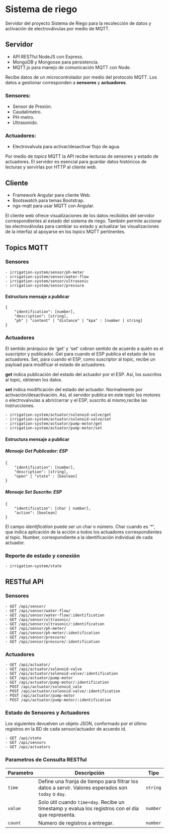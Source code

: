 # Sistema de riego
Servidor del proyecto Sistema de Riego para la recolección de datos y activación de electroválvulas por medio de MQTT.

## Servidor
- API RESTful NodeJS con Express.
- MongoDB y Mongoose para persistencia.
- MQTT.js para manejo de comunicación MQTT con Node.

Recibe datos de un microcontrolador por medio del protocolo MQTT. Los datos a gestionar corresponden a **sensores** y **actuadores**. 

### Sensores:
- Sensor de Presión.
- Caudalimetro.
- PH-metro.
- Ultrasonido.

### Actuadores:
- Electrovalvula para activar/desactivar flujo de agua.

Por medio de *topics* MQTT la API recibe lecturas de sensores y estado de actuadores. El servidor es esencial para guardar datos históricos de lecturas y servirlas por HTTP al cliente web.

## Cliente
- Framework Angular para cliente Web.
- Bootswatch para temas Bootstrap.
- ngx-mqtt para usar MQTT con Angular.

El cliente web ofrece visualizaciones de los datos recibidos del servidor correspondientes al estado del sistema de riego. También permite accionar las electroválvulas para cambiar su estado y actualizar las visualizaciones de la interfaz al apoyarse en los *topics* MQTT pertinentes.

## Topics MQTT
### Sensores
```
- irrigation-system/sensor/ph-meter
- irrigation-system/sensor/water-flow
- irrigation-system/sensor/ultrasonic
- irrigation-system/sensor/pressure
```
#### Estructura mensaje a publicar
```
{
    "identification": [number],
    "description": [string],
    "ph" | "content" | "distance" | "kpa" : [number | string]
}
```

### Actuadores

El sentido jerárquico de 'get' y 'set' cobran sentido de acuerdo a quién es el suscriptor y publicador. Get para cuando el ESP publica el estado de los actuadores. Set, para cuando el ESP, como suscriptor al topic, recibe un payload para modificar el estado de actuadores.

**get** indica publicación del estado del actuador por el ESP. Así, los suscritos al topic, obtienen los datos.

**set** indica modificación del estado del actuador. Normalmente por activación/desactivación. Así, el servidor publica en este topic los motores o electrovalvulas a abrir/cerrar y el ESP, suscrito al mismo,recibe las instrucciones.

```
- irrigation-system/actuator/solenoid-valve/get
- irrigation-system/actuator/solenoid-valve/set
- irrigation-system/actuator/pump-motor/get
- irrigation-system/actuator/pump-motor/set
```

#### Estructura mensaje a publicar
##### Mensaje Get Publicador: ESP
```
{
    "identification": [number],
    "description": [string],
    "open" | "state" : [boolean]
}
```
##### Mensaje Set Suscrito: ESP
```
{
    "identification": [char | number],
    "action": [boolean]
}
```

El campo *identification* puede ser un char o número. Char cuando es '*', que indica aplicación de la acción a todos los actuadores correspondientes al topic. Number, correspondiente a la identificación individual de cada actuador.

### Reporte de estado y conexión
```
- irrigation-system/state
```

## RESTful API
### Sensores
```
- GET /api/sensor/
- GET /api/sensor/water-flow/
- GET /api/sensor/water-flow/:identification
- GET /api/sensor/ultrasonic/
- GET /api/sensor/ultrasonic/:identification
- GET /api/sensor/ph-meter/
- GET /api/sensor/ph-meter/:identification
- GET /api/sensor/pressure/
- GET /api/sensor/pressure/:identification
```
### Actuadores
```
- GET /api/actuator/
- GET /api/actuator/solenoid-valve
- GET /api/actuator/solenoid-valve/:identification
- GET /api/actuator/pump-motor
- GET /api/actuator/pump-motor/:identification
- POST /api/actuator/solenoid_vale
- POST /api/actuator/solenoid-valve/:identification
- POST /api/actuator/pump-motor
- POST /api/actuator/pump-motor/:identification
```

### Estado de Sensores y Actuadores
Los siguientes devuelven un objeto JSON, conformado por el último registros en la BD de cada sensor/actuador de acuerdo id.

```
- GET /api/state
- GET /api/sensors
- GET /api/actuators
```

### Parametros de Consulta RESTful
| Parametro | Descripción                                                                                         | Tipo   |
|-----------|-----------------------------------------------------------------------------------------------------|--------|
| `time`      | Define una franja de tiempo para filtrar los datos a servir. Valores esperados son `today` o `day`. | `string` |
| `value`     | Solo útil cuando `time=day`. Recibe un timestamp y evalua los registros con el día que representa.     | `number` |
| `count`    | Numero de registros a entregar.                                                                     | `number` |   

